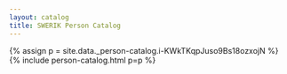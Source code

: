 ```yaml
---
layout: catalog
title: SWERIK Person Catalog
---
```

{% assign p = site.data._person-catalog.i-KWkTKqpJuso9Bs18ozxojN %}
{% include person-catalog.html p=p %}

